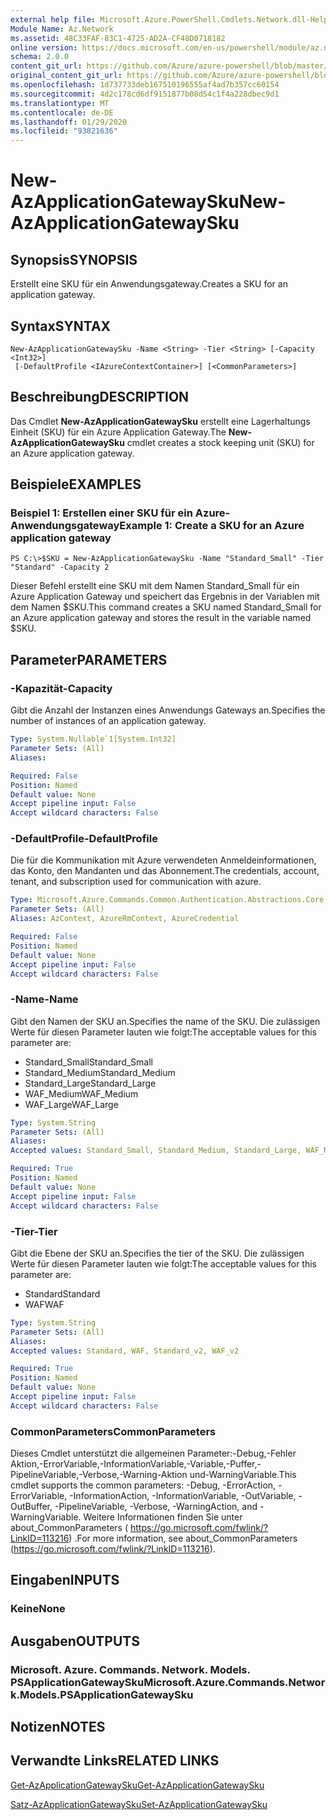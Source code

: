 ```yaml
---
external help file: Microsoft.Azure.PowerShell.Cmdlets.Network.dll-Help.xml
Module Name: Az.Network
ms.assetid: 48C33FAF-83C1-4725-AD2A-CF48D0718182
online version: https://docs.microsoft.com/en-us/powershell/module/az.network/new-azapplicationgatewaysku
schema: 2.0.0
content_git_url: https://github.com/Azure/azure-powershell/blob/master/src/Network/Network/help/New-AzApplicationGatewaySku.md
original_content_git_url: https://github.com/Azure/azure-powershell/blob/master/src/Network/Network/help/New-AzApplicationGatewaySku.md
ms.openlocfilehash: 1d737733deb167510196555af4ad7b357cc60154
ms.sourcegitcommit: 4d2c178cd6df9151877b08d54c1f4a228dbec9d1
ms.translationtype: MT
ms.contentlocale: de-DE
ms.lasthandoff: 01/29/2020
ms.locfileid: "93821636"
---
```

# <span data-ttu-id="c9304-101">New-AzApplicationGatewaySku</span><span class="sxs-lookup"><span data-stu-id="c9304-101">New-AzApplicationGatewaySku</span></span>

## <span data-ttu-id="c9304-102">Synopsis</span><span class="sxs-lookup"><span data-stu-id="c9304-102">SYNOPSIS</span></span>
<span data-ttu-id="c9304-103">Erstellt eine SKU für ein Anwendungsgateway.</span><span class="sxs-lookup"><span data-stu-id="c9304-103">Creates a SKU for an application gateway.</span></span>

## <span data-ttu-id="c9304-104">Syntax</span><span class="sxs-lookup"><span data-stu-id="c9304-104">SYNTAX</span></span>

```
New-AzApplicationGatewaySku -Name <String> -Tier <String> [-Capacity <Int32>]
 [-DefaultProfile <IAzureContextContainer>] [<CommonParameters>]
```

## <span data-ttu-id="c9304-105">Beschreibung</span><span class="sxs-lookup"><span data-stu-id="c9304-105">DESCRIPTION</span></span>
<span data-ttu-id="c9304-106">Das Cmdlet **New-AzApplicationGatewaySku** erstellt eine Lagerhaltungs Einheit (SKU) für ein Azure Application Gateway.</span><span class="sxs-lookup"><span data-stu-id="c9304-106">The **New-AzApplicationGatewaySku** cmdlet creates a stock keeping unit (SKU) for an Azure application gateway.</span></span>

## <span data-ttu-id="c9304-107">Beispiele</span><span class="sxs-lookup"><span data-stu-id="c9304-107">EXAMPLES</span></span>

### <span data-ttu-id="c9304-108">Beispiel 1: Erstellen einer SKU für ein Azure-Anwendungsgateway</span><span class="sxs-lookup"><span data-stu-id="c9304-108">Example 1: Create a SKU for an Azure application gateway</span></span>
```
PS C:\>$SKU = New-AzApplicationGatewaySku -Name "Standard_Small" -Tier "Standard" -Capacity 2
```

<span data-ttu-id="c9304-109">Dieser Befehl erstellt eine SKU mit dem Namen Standard_Small für ein Azure Application Gateway und speichert das Ergebnis in der Variablen mit dem Namen $SKU.</span><span class="sxs-lookup"><span data-stu-id="c9304-109">This command creates a SKU named Standard_Small for an Azure application gateway and stores the result in the variable named $SKU.</span></span>

## <span data-ttu-id="c9304-110">Parameter</span><span class="sxs-lookup"><span data-stu-id="c9304-110">PARAMETERS</span></span>

### <span data-ttu-id="c9304-111">-Kapazität</span><span class="sxs-lookup"><span data-stu-id="c9304-111">-Capacity</span></span>
<span data-ttu-id="c9304-112">Gibt die Anzahl der Instanzen eines Anwendungs Gateways an.</span><span class="sxs-lookup"><span data-stu-id="c9304-112">Specifies the number of instances of an application gateway.</span></span>

```yaml
Type: System.Nullable`1[System.Int32]
Parameter Sets: (All)
Aliases:

Required: False
Position: Named
Default value: None
Accept pipeline input: False
Accept wildcard characters: False
```

### <span data-ttu-id="c9304-113">-DefaultProfile</span><span class="sxs-lookup"><span data-stu-id="c9304-113">-DefaultProfile</span></span>
<span data-ttu-id="c9304-114">Die für die Kommunikation mit Azure verwendeten Anmeldeinformationen, das Konto, den Mandanten und das Abonnement.</span><span class="sxs-lookup"><span data-stu-id="c9304-114">The credentials, account, tenant, and subscription used for communication with azure.</span></span>

```yaml
Type: Microsoft.Azure.Commands.Common.Authentication.Abstractions.Core.IAzureContextContainer
Parameter Sets: (All)
Aliases: AzContext, AzureRmContext, AzureCredential

Required: False
Position: Named
Default value: None
Accept pipeline input: False
Accept wildcard characters: False
```

### <span data-ttu-id="c9304-115">-Name</span><span class="sxs-lookup"><span data-stu-id="c9304-115">-Name</span></span>
<span data-ttu-id="c9304-116">Gibt den Namen der SKU an.</span><span class="sxs-lookup"><span data-stu-id="c9304-116">Specifies the name of the SKU.</span></span>
<span data-ttu-id="c9304-117">Die zulässigen Werte für diesen Parameter lauten wie folgt:</span><span class="sxs-lookup"><span data-stu-id="c9304-117">The acceptable values for this parameter are:</span></span>
- <span data-ttu-id="c9304-118">Standard_Small</span><span class="sxs-lookup"><span data-stu-id="c9304-118">Standard_Small</span></span>
- <span data-ttu-id="c9304-119">Standard_Medium</span><span class="sxs-lookup"><span data-stu-id="c9304-119">Standard_Medium</span></span>
- <span data-ttu-id="c9304-120">Standard_Large</span><span class="sxs-lookup"><span data-stu-id="c9304-120">Standard_Large</span></span>
- <span data-ttu-id="c9304-121">WAF_Medium</span><span class="sxs-lookup"><span data-stu-id="c9304-121">WAF_Medium</span></span>
- <span data-ttu-id="c9304-122">WAF_Large</span><span class="sxs-lookup"><span data-stu-id="c9304-122">WAF_Large</span></span>

```yaml
Type: System.String
Parameter Sets: (All)
Aliases:
Accepted values: Standard_Small, Standard_Medium, Standard_Large, WAF_Medium, WAF_Large, Standard_v2, WAF_v2

Required: True
Position: Named
Default value: None
Accept pipeline input: False
Accept wildcard characters: False
```

### <span data-ttu-id="c9304-123">-Tier</span><span class="sxs-lookup"><span data-stu-id="c9304-123">-Tier</span></span>
<span data-ttu-id="c9304-124">Gibt die Ebene der SKU an.</span><span class="sxs-lookup"><span data-stu-id="c9304-124">Specifies the tier of the SKU.</span></span>
<span data-ttu-id="c9304-125">Die zulässigen Werte für diesen Parameter lauten wie folgt:</span><span class="sxs-lookup"><span data-stu-id="c9304-125">The acceptable values for this parameter are:</span></span>
- <span data-ttu-id="c9304-126">Standard</span><span class="sxs-lookup"><span data-stu-id="c9304-126">Standard</span></span>
- <span data-ttu-id="c9304-127">WAF</span><span class="sxs-lookup"><span data-stu-id="c9304-127">WAF</span></span>

```yaml
Type: System.String
Parameter Sets: (All)
Aliases:
Accepted values: Standard, WAF, Standard_v2, WAF_v2

Required: True
Position: Named
Default value: None
Accept pipeline input: False
Accept wildcard characters: False
```

### <span data-ttu-id="c9304-128">CommonParameters</span><span class="sxs-lookup"><span data-stu-id="c9304-128">CommonParameters</span></span>
<span data-ttu-id="c9304-129">Dieses Cmdlet unterstützt die allgemeinen Parameter:-Debug,-Fehler Aktion,-ErrorVariable,-InformationVariable,-Variable,-Puffer,-PipelineVariable,-Verbose,-Warning-Aktion und-WarningVariable.</span><span class="sxs-lookup"><span data-stu-id="c9304-129">This cmdlet supports the common parameters: -Debug, -ErrorAction, -ErrorVariable, -InformationAction, -InformationVariable, -OutVariable, -OutBuffer, -PipelineVariable, -Verbose, -WarningAction, and -WarningVariable.</span></span> <span data-ttu-id="c9304-130">Weitere Informationen finden Sie unter about_CommonParameters ( https://go.microsoft.com/fwlink/?LinkID=113216) .</span><span class="sxs-lookup"><span data-stu-id="c9304-130">For more information, see about_CommonParameters (https://go.microsoft.com/fwlink/?LinkID=113216).</span></span>

## <span data-ttu-id="c9304-131">Eingaben</span><span class="sxs-lookup"><span data-stu-id="c9304-131">INPUTS</span></span>

### <span data-ttu-id="c9304-132">Keine</span><span class="sxs-lookup"><span data-stu-id="c9304-132">None</span></span>

## <span data-ttu-id="c9304-133">Ausgaben</span><span class="sxs-lookup"><span data-stu-id="c9304-133">OUTPUTS</span></span>

### <span data-ttu-id="c9304-134">Microsoft. Azure. Commands. Network. Models. PSApplicationGatewaySku</span><span class="sxs-lookup"><span data-stu-id="c9304-134">Microsoft.Azure.Commands.Network.Models.PSApplicationGatewaySku</span></span>

## <span data-ttu-id="c9304-135">Notizen</span><span class="sxs-lookup"><span data-stu-id="c9304-135">NOTES</span></span>

## <span data-ttu-id="c9304-136">Verwandte Links</span><span class="sxs-lookup"><span data-stu-id="c9304-136">RELATED LINKS</span></span>

[<span data-ttu-id="c9304-137">Get-AzApplicationGatewaySku</span><span class="sxs-lookup"><span data-stu-id="c9304-137">Get-AzApplicationGatewaySku</span></span>](./Get-AzApplicationGatewaySku.md)

[<span data-ttu-id="c9304-138">Satz-AzApplicationGatewaySku</span><span class="sxs-lookup"><span data-stu-id="c9304-138">Set-AzApplicationGatewaySku</span></span>](./Set-AzApplicationGatewaySku.md)


